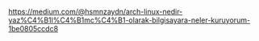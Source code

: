 
https://medium.com/@hsmnzaydn/arch-linux-nedir-yaz%C4%B1l%C4%B1mc%C4%B1-olarak-bilgisayara-neler-kuruyorum-1be0805ccdc8

